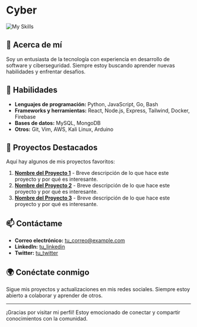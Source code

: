 # Cyber

![My Skills](https://skillicons.dev/icons?i=py,bash,vim,git,arch,kali,linux,mysql,arduino,bots,mongodb,express,react,nodejs,pwsh,tailwind,aws,docker,firebase,github,js,html,css,golang)

## 🌟 Acerca de mí

Soy un entusiasta de la tecnología con experiencia en desarrollo de software y ciberseguridad. Siempre estoy buscando aprender nuevas habilidades y enfrentar desafíos.

## 🔧 Habilidades

- **Lenguajes de programación:** Python, JavaScript, Go, Bash
- **Frameworks y herramientas:** React, Node.js, Express, Tailwind, Docker, Firebase
- **Bases de datos:** MySQL, MongoDB
- **Otros:** Git, Vim, AWS, Kali Linux, Arduino

## 🚀 Proyectos Destacados

Aquí hay algunos de mis proyectos favoritos:

1. **[Nombre del Proyecto 1](link_a_tu_proyecto_1)** - Breve descripción de lo que hace este proyecto y por qué es interesante.
2. **[Nombre del Proyecto 2](link_a_tu_proyecto_2)** - Breve descripción de lo que hace este proyecto y por qué es interesante.
3. **[Nombre del Proyecto 3](link_a_tu_proyecto_3)** - Breve descripción de lo que hace este proyecto y por qué es interesante.

## 📫 Contáctame

- **Correo electrónico:** [tu_correo@example.com](mailto:tu_correo@example.com)
- **LinkedIn:** [tu_linkedin](link_a_tu_linkedin)
- **Twitter:** [tu_twitter](link_a_tu_twitter)

## 🌍 Conéctate conmigo

Sigue mis proyectos y actualizaciones en mis redes sociales. Siempre estoy abierto a colaborar y aprender de otros.

---

¡Gracias por visitar mi perfil! Estoy emocionado de conectar y compartir conocimientos con la comunidad.
